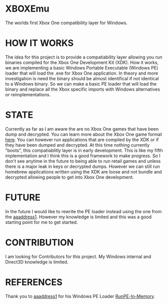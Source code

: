 # XBOXEmu
The worlds first Xbox One compatibility layer for Windows.

# HOW IT WORKS
The idea for this project is to provide a compatiability layer allowing you run binaries compiled for the Xbox One Development Kit (XDK).
How it works, we are implementing a basic Windows Portable Executable (Windows PE) loader that will load the .exe for Xbox One application.
In theory and more investigation is need the binary should be almost identifical if not identical to a Windows binary.
So we can make a basic PE loader that will load the binary and replace all the Xbox specific imports with Windows alternatives or reimplementations.

# STATE
Currently as far as I am aware the are no Xbox One games that have been dump and decrypted. 
You can learn more about the Xbox One game format [here](https://xosft.dev/wiki/xbox-virtual-drive/).
You can however run applications that are compiled by the XDK or if they have been dumped and decrypted.
At this time nothing currently "boots", this compatiablitly layer is in early development.
This is like my fifth implementation and I think this is a good framework to make progress.
So I don't see anytime in the future to being able to run retail games and unless there is a major leak in keys or decrypted dumps.
However we can still run homebrew applications written using the XDK are loose and not bundle and decrypted allowing people to get into Xbox One development.

# FUTURE
In the future I would like to rewrite the PE loader instead using the one from the [aaaddress1](https://github.com/aaaddress1).
However my knowledge is limited and this was a good starting point for me to get started.

# CONTRIBUTION
I am looking for Contributors for this project. My Windows internal and Direct3D knowledge is limited.

# REFERENCES

Thank you to [aaaddress1](https://github.com/aaaddress1) for his Windows PE Loader [RunPE-In-Memory](https://github.com/aaaddress1/RunPE-In-Memory).
